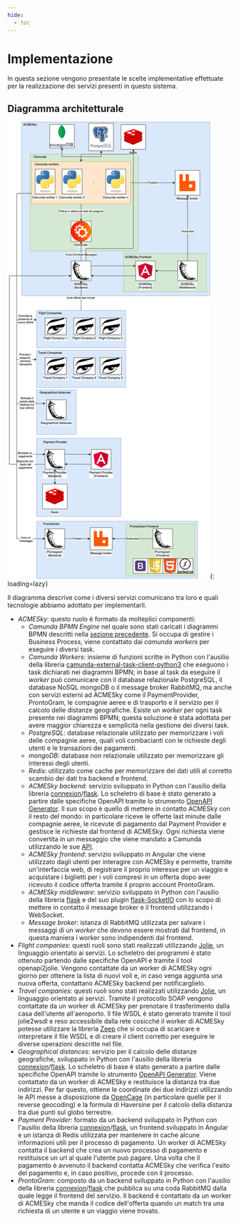 ```yaml
---
hide:
  - toc
---
```

# Implementazione

In questa sezione vengono presentate le scelte implementative effettuate per la realizzazione dei servizi presenti in questo sistema.

## Diagramma architetturale
![!Diagramma architetturale](assets/implementazione/architecture_diagram.png){: loading=lazy}

Il diagramma descrive come i diversi servizi comunicano tra loro e quali tecnologie abbiamo adottato per implementarli.

- *ACMESky*: questo ruolo è formato da molteplici componenti: 
    - *Camunda BPMN Engine* nel quale sono stati caricati i diagrammi BPMN descritti nella [sezione precedente](bpmn.md). Si occupa di gestire i Business Process, viene contattato dai _camunda workers_ per eseguire i diversi task.
    - *Camunda Workers*: insieme di funzioni scritte in Python con l'ausilio della libreria [camunda-external-task-client-python3](https://github.com/yogeshrnaik/camunda-external-task-client-python3) che eseguono i task dichiarati nei diagrammi BPMN; in base al task da eseguire il _worker_ può comunicare con il database relazionale PostgreSQL, il database NoSQL mongoDB o il message broker RabbitMQ, ma anche con servizi esterni ad ACMESky come il PaymentProvider, ProntoGram, le compagnie aeree e di trasporto e il servizio per il calcolo delle distanze geografiche. Esiste un _worker_ per ogni task presente nei diagrammi BPMN; questa soluzione è stata adottata per avere maggior chiarezza e semplicità nella gestione dei diversi task.
    - *PostgreSQL*: database relazionale utilizzato per memorizzare i voli delle compagnie aeree, quali voli combacianti con le richieste degli utenti e le transazioni dei pagamenti.
    - *mongoDB*:  database non relazionale utilizzato per memorizzare gli interessi degli utenti.
    - *Redis*: utilizzato come cache per memorizzare dei dati utili al corretto scambio dei dati tra backend e frontend.
    - *ACMESky backend*: servizio sviluppato in Python con l'ausilio della libreria [connexion](https://github.com/zalando/connexion)/[flask](https://flask.palletsprojects.com/en/1.1.x/). Lo scheletro di base è stato generato a partire dalle specifiche OpenAPI tramite lo strumento [OpenAPI Generator](https://openapi-generator.tech). Il suo scopo è quello di mettere in contatto ACMESky con il resto del mondo: in particolare riceve le offerte last minute dalle compagnie aeree, le ricevute di pagamento dal Payment Provider e gestisce le richieste dal frontend di ACMESky. Ogni richiesta viene convertita in un messaggio che viene mandato a Camunda utilizzando le sue [API](https://docs.camunda.org/manual/7.14/reference/rest/message/post-message/).
    - *ACMESky frontend*: servizio sviluppato in Angular che viene utilizzato dagli utenti per interagire con ACMESky e permette, tramite un'interfaccia web, di registrare il proprio interesse per un viaggio e acquistare i biglietti per i voli compresi in un offerta dopo aver ricevuto il codice offerta tramite il proprio account ProntoGram.
    - *ACMESky middleware*: servizio sviluppato in Python con l'ausilio della libreria [flask](https://flask.palletsprojects.com/en/1.1.x/) e del suo plugin [flask-SocketIO](https://flask-socketio.readthedocs.io/en/latest/) con lo scopo di mettere in contatto il message broker e il frontend utilizzando i WebSocket.
    - *Message broker*: istanza di RabbitMQ utilizzata per salvare i messaggi di un _worker_ che devono essere mostrati dal frontend, in questa maniera i worker sono indipendenti dal frontend.
- *Flight companies*: questi ruoli sono stati realizzati utilizzando [Jolie](https://www.jolie-lang.org), un linguaggio orientato ai servizi. Lo scheletro dei programmi è stato ottenuto partendo dalle specifiche OpenAPI e tramite il tool openapi2jolie. Vengono contattate da un worker di ACMESky ogni giorno per ottenere la lista di nuovi voli e, in caso venga aggiunta una nuova offerta, contattano ACMESky backend per notificarglielo.
- *Travel companies*: questi ruoli sono stati realizzati utilizzando [Jolie](https://www.jolie-lang.org), un linguaggio orientato ai servizi. Tramite il protocollo SOAP vengono contattate da un worker di ACMESky per prenotare il trasferimento dalla casa dell'utente all'aeroporto. Il file WSDL è stato generato tramite il tool jolie2wsdl e reso accessibile dalla rete cosicché il worker di ACMESky potesse utilizzare la libreria [Zeep](https://docs.python-zeep.org/en/master/index.html) che si occupa di scaricare e interpretare il file WSDL e di creare il client corretto per eseguire le diverse operazioni descritte nel file.
- *Geographical distances*: servizio per il calcolo delle distanze geografiche, sviluppato in Python con l'ausilio della libreria [connexion](https://github.com/zalando/connexion)/[flask](https://flask.palletsprojects.com/en/1.1.x/). Lo scheletro di base è stato generato a partire dalle specifiche OpenAPI tramite lo strumento [OpenAPI Generator](https://openapi-generator.tech). Viene contattato da un worker di ACMESky e restituisce la distanza tra due indirizzi. Per far questo, ottiene le coordinate dei due indirizzi utilizzando le API messe a disposizione da [OpenCage](https://opencagedata.com/api) (in particolare quelle per il reverse geocoding) e la formula di Haversine per il calcolo della distanza tra due punti sul globo terrestre.
- *Payment Provider*: formato da un backend sviluppato in Python con l'ausilio della libreria [connexion](https://github.com/zalando/connexion)/[flask](https://flask.palletsprojects.com/en/1.1.x/), un frontend sviluppato in Angular e un istanza di Redis utilizzata per mantenere in cache alcune informazioni utili per il processo di pagamento. Un worker di ACMESky contatta il backend che crea un nuovo processo di pagamento e restituisce un url al quale l'utente può pagare. Una volta che il pagamento è avvenuto il backend contatta ACMESky che verifica l'esito del pagamento e, in caso positivo, procede con il processo.
- *ProntoGram*: composto da un backend sviluppato in Python con l'ausilio della libreria [connexion](https://github.com/zalando/connexion)/[flask](https://flask.palletsprojects.com/en/1.1.x/) che pubblica su una coda RabbitMQ dalla quale legge il frontend del servizio. Il backend è contattato da un worker di ACMESky che manda il codice dell'offerta quando un match tra una richiesta di un utente e un viaggio viene trovato.
